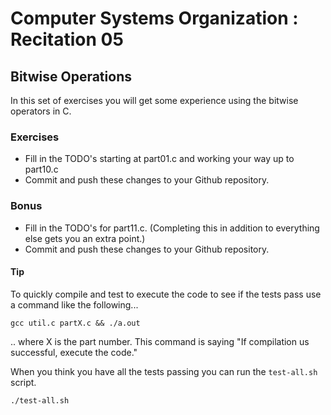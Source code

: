 # Computer Systems Organization : Recitation 05

## Bitwise Operations

In this set of exercises you will get some experience using the bitwise
operators in C.

### Exercises

* Fill in the TODO's starting at part01.c and working your way up to part10.c
* Commit and push these changes to your Github repository.

### Bonus

* Fill in the TODO's for part11.c. (Completing this in addition to everything else gets you an extra point.)
* Commit and push these changes to your Github repository.

#### Tip

To quickly compile and test to execute the code to see if the tests pass use a command like the following...  

```
gcc util.c partX.c && ./a.out
```

.. where X is the part number. This command is saying "If compilation us successful, execute the code."

When you think you have all the tests passing you can run the `test-all.sh` script.

```
./test-all.sh
```
